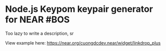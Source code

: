 # Node.js Keypom keypair generator for NEAR #BOS

Too lazy to write a description, sr

View example here: https://near.org/cuongdcdev.near/widget/linkdrop_plus
